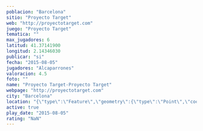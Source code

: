 ```yaml
---
poblacion: "Barcelona"
sitio: "Proyecto Target"
web: "http://proyectotarget.com"
juego: "Proyecto Target"
tematica: ""
max_jugadores: 6
latitud: 41.37141900
longitud: 2.14346030
publicar: "si"
fecha: "2015-08-05"
jugadores: "Alcaparrones"
valoracion: 4.5
foto: ""
name: "Proyecto Target-Proyecto Target"
webpage: "http://proyectotarget.com"
city: "Barcelona"
location: "{\"type\":\"Feature\",\"geometry\":{\"type\":\"Point\",\"coordinates\":[2.1434603,41.371419]}}"
active: true
play_date: "2015-08-05"
rating: "NaN"
---
```

